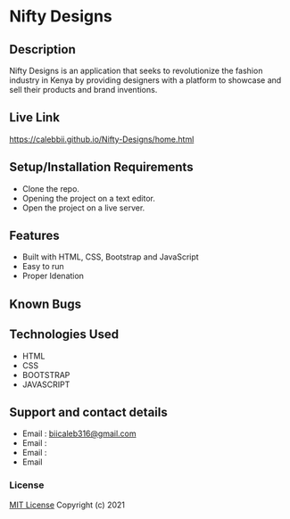 # Nifty Designs

## Description
Nifty Designs is an application that seeks to revolutionize the fashion industry in Kenya by providing designers with a platform to showcase and sell their products and brand inventions.
## Live Link
https://calebbii.github.io/Nifty-Designs/home.html

## Setup/Installation Requirements
* Clone the repo.
* Opening the project on a text editor.
* Open the project on a live server.
## Features
* Built with HTML, CSS, Bootstrap and JavaScript
* Easy to run
* Proper Idenation

## Known Bugs

## Technologies Used
* HTML
* CSS
* BOOTSTRAP
* JAVASCRIPT
## Support and contact details
* Email : biicaleb316@gmail.com
* Email :
* Email :
* Email
### License
[MIT License](https://github.com/Calebbii/Nifty-Designs/blob/master/LICENSE)
Copyright (c) 2021 
